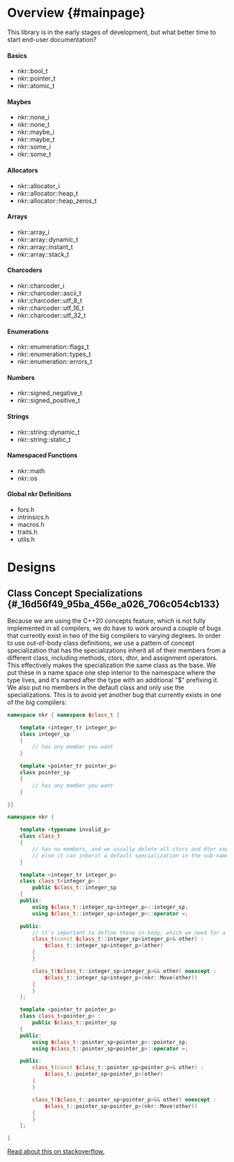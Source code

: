 # Overview {#mainpage}

This library is in the early stages of development, but what better time to start end-user documentation?

#### Basics
- nkr::bool_t
- nkr::pointer_t
- nkr::atomic_t

#### Maybes
- nkr::none_i
- nkr::none_t
- nkr::maybe_i
- nkr::maybe_t
- nkr::some_i
- nkr::some_t

#### Allocators
- nkr::allocator_i
- nkr::allocator::heap_t
- nkr::allocator::heap_zeros_t

#### Arrays
- nkr::array_i
- nkr::array::dynamic_t
- nkr::array::instant_t
- nkr::array::stack_t

#### Charcoders
- nkr::charcoder_i
- nkr::charcoder::ascii_t
- nkr::charcoder::utf_8_t
- nkr::charcoder::utf_16_t
- nkr::charcoder::utf_32_t

#### Enumerations
- nkr::enumeration::flags_t
- nkr::enumeration::types_t
- nkr::enumeration::errors_t

#### Numbers
- nkr::signed_negative_t
- nkr::signed_positive_t

#### Strings
- nkr::string::dynamic_t
- nkr::string::static_t

#### Namespaced Functions
- nkr::math
- nkr::os

#### Global nkr Definitions
- fors.h
- intrinsics.h
- macros.h
- traits.h
- utils.h

# Designs

## Class Concept Specializations {#_16d56f49_95ba_456e_a026_706c054cb133}

Because we are using the C++20 concepts feature, which is not fully implemented in all compilers, we do have to work around a couple of bugs that currently exist in two of the big compilers to varying degrees. In order to use out-of-body class definitions, we use a pattern of concept specialization that has the specializations inherit all of their members from a different class, including methods, ctors, dtor, and assignment operators. This effectively makes the specialization the same class as the base. We put these in a name space one step interior to the namespace where the type lives, and it's named after the type with an additional "$" prefixing it. We also put no members in the default class and only use the specializations. This is to avoid yet another bug that currently exists in one of the big compilers:

```cpp
namespace nkr { namespace $class_t {

    template <integer_tr integer_p>
    class integer_sp
    {
        // has any member you want
    }

    template <pointer_tr pointer_p>
    class pointer_sp
    {
        // has any member you want
    }

}}

namespace nkr {

    template <typename invalid_p>
    class class_t
    {
        // has no members, and we usually delete all ctors and dtor explicitly.
        // else it can inherit a default specialization in the sub-namespace.
    }

    template <integer_tr integer_p>
    class class_t<integer_p> :
        public $class_t::integer_sp
    {
    public:
        using $class_t::integer_sp<integer_p>::integer_sp;
        using $class_t::integer_sp<integer_p>::operator =;

    public:
        // it's important to define these in-body, which we need for a certain ctor condition
        class_t(const $class_t::integer_sp<integer_p>& other) :
            $class_t::integer_sp<integer_p>(other)
        {
        }

        class_t($class_t::integer_sp<integer_p>&& other) noexcept :
            $class_t::integer_sp<integer_p>(nkr::Move(other))
        {
        }
    };

    template <pointer_tr pointer_p>
    class class_t<pointer_p> :
        public $class_t::pointer_sp
    {
    public:
        using $class_t::pointer_sp<pointer_p>::pointer_sp;
        using $class_t::pointer_sp<pointer_p>::operator =;

    public:
        class_t(const $class_t::pointer_sp<pointer_p>& other) :
            $class_t::pointer_sp<pointer_p>(other)
        {
        }

        class_t($class_t::pointer_sp<pointer_p>&& other) noexcept :
            $class_t::pointer_sp<pointer_p>(nkr::Move(other))
        {
        }
    };

}
```

[Read about this on stackoverflow.](https://stackoverflow.com/questions/68589314/how-to-define-a-specialized-class-method-outside-of-class-body-in-c)
